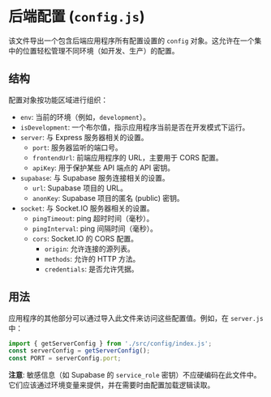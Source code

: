 # 后端配置 (`config.js`)

该文件导出一个包含后端应用程序所有配置设置的 `config` 对象。这允许在一个集中的位置轻松管理不同环境（如开发、生产）的配置。

## 结构

配置对象按功能区域进行组织：

- `env`: 当前的环境（例如，`development`）。
- `isDevelopment`: 一个布尔值，指示应用程序当前是否在开发模式下运行。
- `server`: 与 Express 服务器相关的设置。
    - `port`: 服务器监听的端口号。
    - `frontendUrl`: 前端应用程序的 URL，主要用于 CORS 配置。
    - `apiKey`: 用于保护某些 API 端点的 API 密钥。
- `supabase`: 与 Supabase 服务连接相关的设置。
    - `url`: Supabase 项目的 URL。
    - `anonKey`: Supabase 项目的匿名 (public) 密钥。
- `socket`: 与 Socket.IO 服务器相关的设置。
    - `pingTimeout`: ping 超时时间（毫秒）。
    - `pingInterval`: ping 间隔时间（毫秒）。
    - `cors`: Socket.IO 的 CORS 配置。
        - `origin`: 允许连接的源列表。
        - `methods`: 允许的 HTTP 方法。
        - `credentials`: 是否允许凭据。

## 用法

应用程序的其他部分可以通过导入此文件来访问这些配置值。例如，在 `server.js` 中：

```javascript
import { getServerConfig } from './src/config/index.js';
const serverConfig = getServerConfig();
const PORT = serverConfig.port;
```

**注意**: 敏感信息（如 Supabase 的 `service_role` 密钥）不应硬编码在此文件中。它们应该通过环境变量来提供，并在需要时由配置加载逻辑读取。
